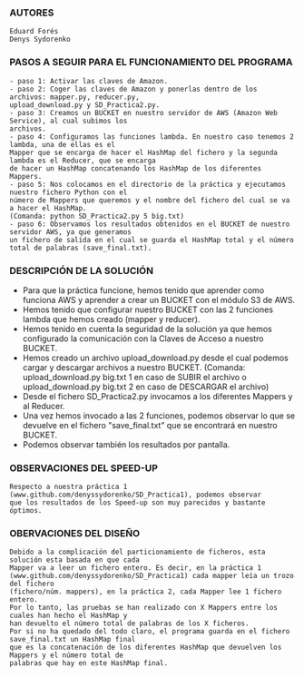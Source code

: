 ### AUTORES
    Eduard Forés
    Denys Sydorenko

### PASOS A SEGUIR PARA EL FUNCIONAMIENTO DEL PROGRAMA 

    - paso 1: Activar las claves de Amazon.
    - paso 2: Coger las claves de Amazon y ponerlas dentro de los archivos: mapper.py, reducer.py, 
    upload_download.py y SD_Practica2.py.
    - paso 3: Creamos un BUCKET en nuestro servidor de AWS (Amazon Web Service), al cual subimos los 
    archivos.
    - paso 4: Configuramos las funciones lambda. En nuestro caso tenemos 2 lambda, una de ellas es el 
    Mapper que se encarga de hacer el HashMap del fichero y la segunda lambda es el Reducer, que se encarga 
    de hacer un HashMap concatenando los HashMap de los diferentes Mappers.
    - paso 5: Nos colocamos en el directorio de la práctica y ejecutamos nuestro fichero Python con el 
    número de Mappers que queremos y el nombre del fichero del cual se va a hacer el HashMap. 
    (Comanda: python SD_Practica2.py 5 big.txt)
    - paso 6: Observamos los resultados obtenidos en el BUCKET de nuestro servidor AWS, ya que generamos 
    un fichero de salida en el cual se guarda el HashMap total y el número total de palabras (save_final.txt).
    
### DESCRIPCIÓN DE LA SOLUCIÓN

- Para que la práctica funcione, hemos tenido que aprender como funciona AWS y aprender a crear un BUCKET con el módulo S3 de AWS.
- Hemos tenido que configurar nuestro BUCKET con las 2 funciones lambda que hemos creado (mapper y reducer).
- Hemos tenido en cuenta la seguridad de la solución ya que hemos configurado la comunicación con la Claves de Acceso a nuestro BUCKET.
- Hemos creado un archivo upload_download.py desde el cual podemos cargar y descargar archivos a nuestro BUCKET. (Comanda: upload_download.py big.txt 1 en caso de SUBIR el archivo o upload_download.py big.txt 2 en caso de DESCARGAR el archivo)
- Desde el fichero SD_Practica2.py invocamos a los diferentes Mappers y al Reducer.
- Una vez hemos invocado a las 2 funciones, podemos observar lo que se devuelve en el fichero "save_final.txt" que se encontrará en nuestro BUCKET.
- Podemos observar también los resultados por pantalla.

### OBSERVACIONES DEL SPEED-UP

    Respecto a nuestra práctica 1 (www.github.com/denyssydorenko/SD_Practica1), podemos observar 
    que los resultados de los Speed-up son muy parecidos y bastante óptimos.

### OBERVACIONES DEL DISEÑO

    Debido a la complicación del particionamiento de ficheros, esta solución esta basada en que cada 
    Mapper va a leer un fichero entero. Es decir, en la práctica 1 
    (www.github.com/denyssydorenko/SD_Practica1) cada mapper leía un trozo del fichero 
    (fichero/núm. mappers), en la práctica 2, cada Mapper lee 1 fichero entero.
    Por lo tanto, las pruebas se han realizado con X Mappers entre los cuales han hecho el HashMap y 
    han devuelto el número total de palabras de los X ficheros.
    Por si no ha quedado del todo claro, el programa guarda en el fichero save_final.txt un HashMap final 
    que es la concatenación de los diferentes HashMap que devuelven los Mappers y el número total de 
    palabras que hay en este HashMap final.
